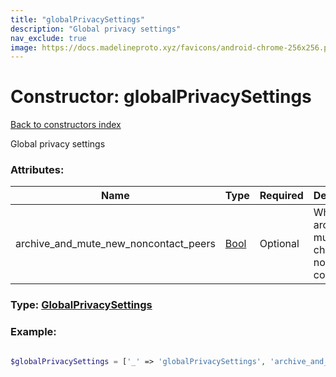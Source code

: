 ```yaml
---
title: "globalPrivacySettings"
description: "Global privacy settings"
nav_exclude: true
image: https://docs.madelineproto.xyz/favicons/android-chrome-256x256.png
---
```

# Constructor: globalPrivacySettings  
[Back to constructors index](/API_docs/constructors/index.html)



Global privacy settings

### Attributes:

| Name     |    Type       | Required | Description |
|----------|---------------|----------|-------------|
|archive\_and\_mute\_new\_noncontact\_peers|[Bool](/API_docs/types/Bool.html) | Optional|Whether to archive and mute new chats from non-contacts|



### Type: [GlobalPrivacySettings](/API_docs/types/GlobalPrivacySettings.html)


### Example:

```php

$globalPrivacySettings = ['_' => 'globalPrivacySettings', 'archive_and_mute_new_noncontact_peers' => Bool];
```  
